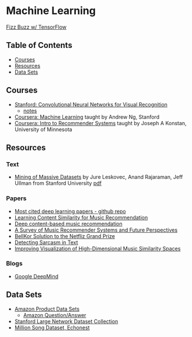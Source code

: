 # Machine Learning

[Fizz Buzz w/ TensorFlow](http://joelgrus.com/2016/05/23/fizz-buzz-in-tensorflow/)

Table of Contents
-----------------

- [Courses](#courses)
- [Resources](#resources)
- [Data Sets](#data-sets)


Courses
-------
- [Stanford: Convolutional Neural Networks for Visual Recognition](http://cs231n.stanford.edu/)
  - [notes](http://cs231n.github.io/)
- [Coursera: Machine Learning](https://www.coursera.org/learn/machine-learning) taught by Andrew Ng, Stanford
- [Coursera: Intro to Recommender Systems](https://www.coursera.org/learn/recommender-systems) taught by Joseph A Konstan, University of Minnesota

Resources
---------
### Text
- [Mining of Massive Datasets](http://www.mmds.org/) by Jure Leskovec, Anand Rajaraman, Jeff Ullman from Stanford University [pdf](http://infolab.stanford.edu/~ullman/mmds/book.pdf)

### Papers
- [Most cited deep learning papers - github repo](https://github.com/terryum/awesome-deep-learning-papers)
- [Learning Content Similarity for Music
Recommendation](https://bmcfee.github.io/papers/simopt.pdfi)
- [Deep content-based music recommendation](http://papers.nips.cc/paper/5004-deep-content-based-music-recommendation.pdf)
- [A Survey of Music Recommender Systems and Future Perspectives](https://www.eecs.qmul.ac.uk/~simond/pub/2012/Song-Dixon-Pearce-CMMR-2012.pdf)
- [BellKor Solution to the Netfliz Grand Prize](http://netflixprize.com/assets/GrandPrize2009_BPC_BellKor.pdf)
- [Detecting Sarcasm in Text](http://cs229.stanford.edu/proj2015/044_report.pdf)
- [Improving Visualization of High-Dimensional Music Similarity Spaces](http://ismir2015.uma.es/articles/35_Paper.pdf)

### Blogs
- [Google DeepMind](https://deepmind.com/blog)

Data Sets
---------
- [Amazon Product Data Sets](http://jmcauley.ucsd.edu/data/amazon/)
  - [Amazon Question/Answer](http://jmcauley.ucsd.edu/data/amazon/qa/)
- [Stanford Large Network Dataset Collection](https://snap.stanford.edu/data/)
- [Million Song Dataset, Echonest](http://labrosa.ee.columbia.edu/millionsong/)
